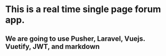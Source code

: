 # This is a real time single page forum app.
## We are going to use Pusher, Laravel, Vuejs. Vuetify, JWT, and markdown